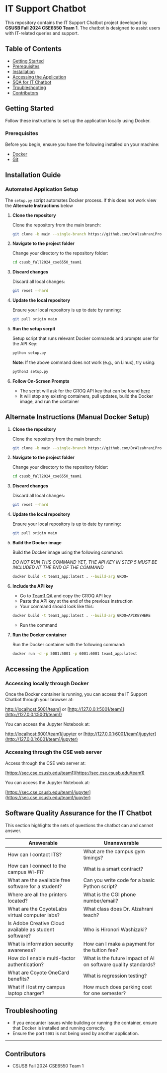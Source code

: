 # IT Support Chatbot

This repository contains the IT Support Chatbot project developed by **CSUSB Fall 2024 CSE6550 Team 1**. The chatbot is designed to assist users with IT-related queries and support.

## Table of Contents

- [Getting Started](#getting-started)
- [Prerequisites](#prerequisites)
- [Installation](#installation)
- [Accessing the Application](#accessing-the-application)
- [SQA for IT Chatbot](#software-quality-assurance-for-the-it-chatbot)
- [Troubleshooting](#troubleshooting)
- [Contributors](#contributors)

## Getting Started

Follow these instructions to set up the application locally using Docker.

### Prerequisites

Before you begin, ensure you have the following installed on your machine:

- [Docker](https://www.docker.com/get-started)
- [Git](https://git-scm.com/downloads)

## Installation Guide

### Automated Application Setup

The `setup.py` script automates Docker process. If this does not work view the **Alternate Instructions** below

1. **Clone the repository**

   Clone the repository from the main branch:

   ```bash
   git clone -b main --single-branch https://github.com/DrAlzahraniProjects/csusb_fall2024_cse6550_team1.git
   ```

2. **Navigate to the project folder**

   Change your directory to the repository folder:

   ```bash
   cd csusb_fall2024_cse6550_team1
   ```
3. **Discard changes**

   Discard all local changes:
   ```bash
   git reset --hard
   ```

4. **Update the local repository**

   Ensure your local repository is up to date by running:

   ```bash
   git pull origin main
   ```
   
5. **Run the setup scrpit**

   Setup script that runs relevant Docker commands and prompts user for the API Key:
   ```bash
   python setup.py
   ```

   **Note**: If the above command does not work (e.g., on Linux), try using:

   ```bash
   python3 setup.py
   ```

6. **Follow On-Screen Prompts**

   - The script will ask for the GROQ API key that can be found [here](https://csusb.instructure.com/courses/43192/discussion_topics/419701)
   - It will stop any existing containers, pull updates, build the Docker image, and run the container

## Alternate Instructions (Manual Docker Setup)

1. **Clone the repository**

   Clone the repository from the main branch:

   ```bash
   git clone -b main --single-branch https://github.com/DrAlzahraniProjects/csusb_fall2024_cse6550_team1.git
   ```

2. **Navigate to the project folder**

   Change your directory to the repository folder:

   ```bash
   cd csusb_fall2024_cse6550_team1
   ```
3. **Discard changes**

   Discard all local changes:
   ```bash
   git reset --hard
   ```

5. **Update the local repository**

   Ensure your local repository is up to date by running:

   ```bash
   git pull origin main
   ```

6. **Build the Docker image**

   Build the Docker image using the following command:

   *DO NOT RUN THIS COMMAND YET, THE API KEY IN STEP 5 MUST BE INCLUDED AT THE END OF THE COMMAND*

   ```bash
   docker build -t team1_app:latest . --build-arg GROQ=
   ```

7. **Include the API key**

   - Go to [Team1 QA](https://csusb.instructure.com/courses/43192/discussion_topics/419701) and copy the GROQ API key
   - Paste the API key at the end of the previous instruction
   - Your command should look like this:
   ```bash
   docker build -t team1_app:latest . --build-arg GROQ=APIKEYHERE
   ```
   - Run the command

8. **Run the Docker container**

   Run the Docker container with the following command:
   ```bash
   docker run -d -p 5001:5001 -p 6001:6001 team1_app:latest
   ```
   

## Accessing the Application

### Accessing locally through Docker 
Once the Docker container is running, you can access the IT Support Chatbot through your browser at:

[http://localhost:5001/team1](http://localhost:5001/team1) or [http://127.0.0.1:5001/team1](http://127.0.0.1:5001/team1)

You can access the Jupyter Notebook at:

[http://localhost:6001/team1/jupyter](http://localhost:6001/team1/jupyter) or [http://127.0.0.1:6001/team1/jupyter](http://127.0.0.1:6001/team1/jupyter)

### Accessing through the CSE web server
Access through the CSE web server at:

[https://sec.cse.csusb.edu/team1](https://sec.cse.csusb.edu/team1)

You can access the Jupyter Notebook at:

[https://sec.cse.csusb.edu/team1/jupyter](https://sec.cse.csusb.edu/team1/jupyter)

## Software Quality Assurance for the IT Chatbot

This section highlights the sets of questions the chatbot can and cannot answer.


| **Answerable**                                         | **Unanswerable**                                               |
|--------------------------------------------------------|----------------------------------------------------------------|
| How can I contact ITS?                                 | What are the campus gym timings?                               |
| How can I connect to the campus Wi-Fi?                 | What is a smart contract?                                      |
| What are the available free software for a student?    | Can you write code for a basic Python script?                  |
| Where are all the printers located?                    | What is the CGI phone number/email?                            |
| What are the CoyoteLabs virtual computer labs?         | What class does Dr. Alzahrani teach?                           |
| Is Adobe Creative Cloud available as student software? | Who is Hironori Washizaki?                                     |
| What is information security awareness?                | How can I make a payment for the tuition fee?                  |
| How do I enable multi-factor authentication?           | What is the future impact of AI on software quality standards? |
| What are Coyote OneCard benefits?                      | What is regression testing?                                    |
| What if i lost my campus laptop charger?               | How much does parking cost for one semester?                   |


## Troubleshooting

- If you encounter issues while building or running the container, ensure that Docker is installed and running correctly.
- Ensure the port `5001` is not being used by another application.

---

## Contributors

- CSUSB Fall 2024 CSE6550 Team 1

